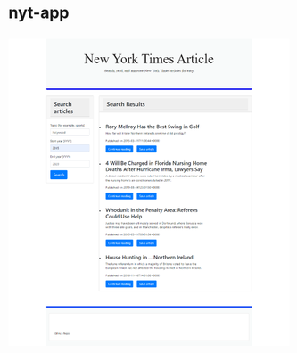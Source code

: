 # nyt-app
##
![NYT Scrapping](https://github.com/adepamungkas/nyt-app/blob/main/client/screenshoot/nyt-screenshot.png)
 
